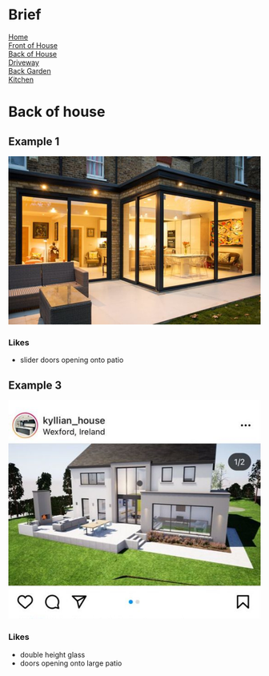 
# Brief
[Home](brief.md) <br/>
[Front of House](front.md) <br/>
[Back of House](back.md) <br/>
[Driveway](driveway.md) <br/>
[Back Garden](garden.md) <br/>
[Kitchen](kitchen.md) <br/>

# Back of house 

## Example 1
![House 1](images/back/1.jpeg "")

### Likes
- slider doors opening onto patio

## Example 3
![House 3](images/back/3.jpeg "")

### Likes
- double height glass
- doors opening onto large patio

